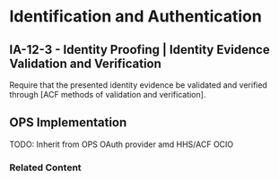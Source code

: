 # Identification and Authentication
## IA-12-3 - Identity Proofing | Identity Evidence Validation and Verification

Require that the presented identity evidence be validated and verified through [ACF methods of validation and verification].

## OPS Implementation

TODO: Inherit from OPS OAuth provider amd HHS/ACF OCIO

### Related Content
